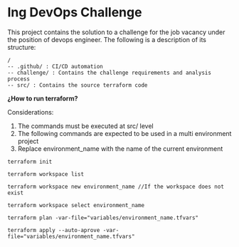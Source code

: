 # Ing DevOps Challenge

This project contains the solution to a challenge for the job vacancy under the position of devops engineer. The following is a description of its structure:

```
/
-- .github/ : CI/CD automation
-- challenge/ : Contains the challenge requirements and analysis process
-- src/ : Contains the source terraform code
```

**¿How to run terraform?**

Considerations:
1. The commands must be executed at src/ level
2. The following commands are expected to be used in a multi environment project
3. Replace environment_name with the name of the current environment

```
terraform init

terraform workspace list 

terraform workspace new environment_name //If the workspace does not exist

terraform workspace select environment_name

terraform plan -var-file="variables/environment_name.tfvars"

terraform apply --auto-aprove -var-file="variables/environment_name.tfvars"
```

